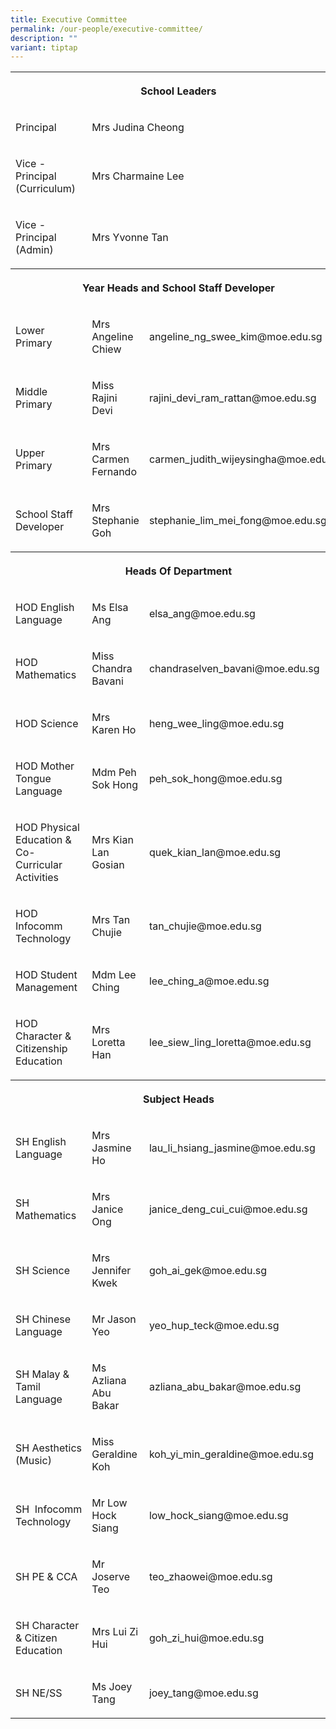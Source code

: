 ```yaml
---
title: Executive Committee
permalink: /our-people/executive-committee/
description: ""
variant: tiptap
---
```

<table><tbody><tr><th rowspan="1" colspan="3"><p>School Leaders</p></th></tr><tr><td rowspan="1" colspan="1"><p>Principal</p></td><td rowspan="1" colspan="2"><p>Mrs Judina Cheong</p></td></tr><tr><td rowspan="1" colspan="1"><p>Vice - Principal (Curriculum)</p></td><td rowspan="1" colspan="2"><p>Mrs Charmaine Lee</p></td></tr><tr><td rowspan="1" colspan="1"><p>Vice - Principal (Admin)</p></td><td rowspan="1" colspan="2"><p>Mrs Yvonne Tan</p></td></tr><tr><th rowspan="1" colspan="3"><p>Year Heads and School Staff Developer</p></th></tr><tr><td rowspan="1" colspan="1"><p>Lower Primary</p></td><td rowspan="1" colspan="1"><p>Mrs Angeline Chiew</p></td><td rowspan="1" colspan="1"><p>angeline_ng_swee_kim@moe.edu.sg</p></td></tr><tr><td rowspan="1" colspan="1"><p>Middle Primary</p></td><td rowspan="1" colspan="1"><p>Miss Rajini Devi</p></td><td rowspan="1" colspan="1"><p>rajini_devi_ram_rattan@moe.edu.sg</p></td></tr><tr><td rowspan="1" colspan="1"><p>Upper Primary</p></td><td rowspan="1" colspan="1"><p>Mrs Carmen Fernando</p></td><td rowspan="1" colspan="1"><p>carmen_judith_wijeysingha@moe.edu.sg</p></td></tr><tr><td rowspan="1" colspan="1"><p>School Staff Developer</p></td><td rowspan="1" colspan="1"><p>Mrs Stephanie Goh</p></td><td rowspan="1" colspan="1"><p>stephanie_lim_mei_fong@moe.edu.sg</p></td></tr><tr><th rowspan="1" colspan="3"><p>Heads Of Department</p></th></tr><tr><td rowspan="1" colspan="1"><p>HOD English Language</p></td><td rowspan="1" colspan="1"><p>Ms Elsa Ang</p></td><td rowspan="1" colspan="1"><p>elsa_ang@moe.edu.sg</p></td></tr><tr><td rowspan="1" colspan="1"><p>HOD Mathematics</p></td><td rowspan="1" colspan="1"><p>Miss Chandra Bavani</p></td><td rowspan="1" colspan="1"><p>chandraselven_bavani@moe.edu.sg</p></td></tr><tr><td rowspan="1" colspan="1"><p>HOD Science</p></td><td rowspan="1" colspan="1"><p>Mrs Karen Ho</p></td><td rowspan="1" colspan="1"><p>heng_wee_ling@moe.edu.sg</p></td></tr><tr><td rowspan="1" colspan="1"><p>HOD Mother Tongue Language</p></td><td rowspan="1" colspan="1"><p>Mdm Peh Sok Hong</p></td><td rowspan="1" colspan="1"><p>peh_sok_hong@moe.edu.sg</p></td></tr><tr><td rowspan="1" colspan="1"><p>HOD Physical Education &amp; Co-Curricular Activities </p></td><td rowspan="1" colspan="1"><p>Mrs Kian Lan Gosian</p></td><td rowspan="1" colspan="1"><p>quek_kian_lan@moe.edu.sg</p></td></tr><tr><td rowspan="1" colspan="1"><p>HOD Infocomm Technology</p></td><td rowspan="1" colspan="1"><p>Mrs Tan Chujie</p></td><td rowspan="1" colspan="1"><p>tan_chujie@moe.edu.sg</p></td></tr><tr><td rowspan="1" colspan="1"><p>HOD Student Management</p></td><td rowspan="1" colspan="1"><p>Mdm Lee Ching</p></td><td rowspan="1" colspan="1"><p>lee_ching_a@moe.edu.sg</p></td></tr><tr><td rowspan="1" colspan="1"><p>HOD Character &amp; Citizenship Education</p></td><td rowspan="1" colspan="1"><p>Mrs Loretta Han</p></td><td rowspan="1" colspan="1"><p>lee_siew_ling_loretta@moe.edu.sg</p></td></tr><tr><th rowspan="1" colspan="3"><p>Subject Heads</p></th></tr><tr><td rowspan="1" colspan="1"><p>SH English Language</p></td><td rowspan="1" colspan="1"><p>Mrs Jasmine Ho</p></td><td rowspan="1" colspan="1"><p>lau_li_hsiang_jasmine@moe.edu.sg</p></td></tr><tr><td rowspan="1" colspan="1"><p>SH Mathematics</p></td><td rowspan="1" colspan="1"><p>Mrs Janice Ong</p></td><td rowspan="1" colspan="1"><p>janice_deng_cui_cui@moe.edu.sg</p></td></tr><tr><td rowspan="1" colspan="1"><p>SH Science</p></td><td rowspan="1" colspan="1"><p>Mrs Jennifer Kwek</p></td><td rowspan="1" colspan="1"><p>goh_ai_gek@moe.edu.sg</p></td></tr><tr><td rowspan="1" colspan="1"><p>SH Chinese Language</p></td><td rowspan="1" colspan="1"><p>Mr Jason Yeo</p></td><td rowspan="1" colspan="1"><p>yeo_hup_teck@moe.edu.sg</p></td></tr><tr><td rowspan="1" colspan="1"><p>SH Malay &amp; Tamil Language</p></td><td rowspan="1" colspan="1"><p>Ms Azliana Abu Bakar</p></td><td rowspan="1" colspan="1"><p>azliana_abu_bakar@moe.edu.sg</p></td></tr><tr><td rowspan="1" colspan="1"><p>SH Aesthetics (Music)</p></td><td rowspan="1" colspan="1"><p>Miss Geraldine Koh</p></td><td rowspan="1" colspan="1"><p>koh_yi_min_geraldine@moe.edu.sg</p></td></tr><tr><td rowspan="1" colspan="1"><p>SH&nbsp;&nbsp;Infocomm Technology</p></td><td rowspan="1" colspan="1"><p>Mr Low Hock Siang</p></td><td rowspan="1" colspan="1"><p>low_hock_siang@moe.edu.sg</p></td></tr><tr><td rowspan="1" colspan="1"><p>SH PE &amp; CCA</p></td><td rowspan="1" colspan="1"><p>Mr Joserve Teo</p></td><td rowspan="1" colspan="1"><p>teo_zhaowei@moe.edu.sg</p></td></tr><tr><td rowspan="1" colspan="1"><p>SH Character &amp; Citizen Education</p></td><td rowspan="1" colspan="1"><p>Mrs Lui Zi Hui</p></td><td rowspan="1" colspan="1"><p>goh_zi_hui@moe.edu.sg</p></td></tr><tr><td rowspan="1" colspan="1"><p>SH NE/SS</p></td><td rowspan="1" colspan="1"><p>Ms Joey Tang</p></td><td rowspan="1" colspan="1"><p>joey_tang@moe.edu.sg</p></td></tr></tbody></table><p></p>